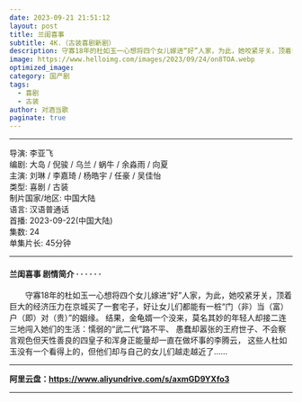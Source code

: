 ```yaml
---
date: 2023-09-21 21:51:12
layout: post
title: 兰闺喜事
subtitle: 4K.（古装喜剧新剧）
description: 守寡18年的杜如玉一心想将四个女儿嫁进“好”人家，为此，她咬紧牙关，顶着巨大的经济压力在京城买了一套宅子，好让女儿们都能有一桩“门（非）当（富）户（即）对（贵）”的姻缘。 结果，金龟婿一个没来，莫名其妙的年轻人却接二连三地闯入她们的生活...
image: https://www.helloimg.com/images/2023/09/24/on8TOA.webp
optimized_image: 
category: 国产剧
tags:
  - 喜剧
  - 古装
author: 对酒当歌
paginate: true
---
```


---

导演: 李亚飞  
编剧: 大岛 / 倪骏 / 乌兰 / 蜗牛 / 余淼雨 / 向夏  
主演: 刘琳 / 李嘉琦 / 杨皓宇 / 任豪 / 吴佳怡  
类型: 喜剧 / 古装  
制片国家/地区: 中国大陆  
语言: 汉语普通话  
首播: 2023-09-22(中国大陆)  
集数: 24  
单集片长: 45分钟  

---

#### 兰闺喜事 剧情简介 · · · · · ·

　　守寡18年的杜如玉一心想将四个女儿嫁进“好”人家，为此，她咬紧牙关，顶着巨大的经济压力在京城买了一套宅子，好让女儿们都能有一桩“门（非）当（富）户（即）对（贵）”的姻缘。 结果，金龟婿一个没来，莫名其妙的年轻人却接二连三地闯入她们的生活：懦弱的“武二代”路不平、 愚蠢却嚣张的王府世子、不会察言观色但天性善良的四皇子和浑身正能量却一直在做坏事的李腾云， 这些人杜如玉没有一个看得上的，但他们却与自己的女儿们越走越近了……

---

**阿里云盘：<https://www.aliyundrive.com/s/axmGD9YXfo3>**

---
